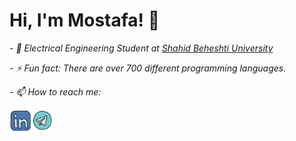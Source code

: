 <!--
**mostafa-charkazi/mostafa-charkazi** is a ✨ _special_ ✨ repository because its `README.md` (this file) appears on your GitHub profile.

Here are some ideas to get you started:

- 🔭 I’m currntley working on ...
- 🌱 I’m currently learning ...
- 👯 I’m looking to collaborate on ...
- 🤔 I’m looking for help with ...
- 💬 Ask me about ...
- 😄 Pronouns: ...
-->

# Hi, I'm Mostafa! 👋
<p><em> - 🧑 Electrical Engineering Student at <a href="https://en.sbu.ac.ir/">Shahid Beheshti University</a> </em></p>
<p><em> - ⚡ Fun fact: There are over 700 different programming languages. </em></p>


<p><em>- 📫 How to reach me: </em></p>
<a href="https://www.linkedin.com/in/mostafa-charkazi/">
  <img align="left" alt="Mostafa Charkazi | LinkedIn" width="35px" src="https://raw.githubusercontent.com/mostafa-charkazi/mostafa-charkazi/d0454b570724baa7cf2d2bd3b2b5f7306a619698/images/linkedin.svg" />
</a>


<a href="https://t.me/Mostafa_Charkazi/">
  <img align="left" alt="Mostafa Charkazi | Telegram" width="35px" src="https://raw.githubusercontent.com/mostafa-charkazi/mostafa-charkazi/7910b368813aa6a74fc13b298e03f4d8e2ad0af6/images/telegram.svg" />
</a>
